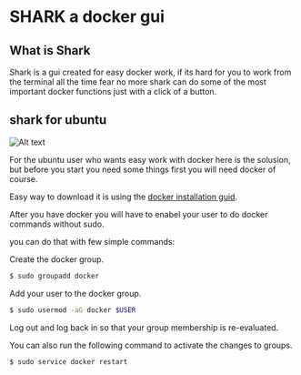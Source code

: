 # SHARK a docker gui

## What is Shark
  
  Shark is a gui created for easy docker work, if its hard for you to work from the terminal all the time
  fear no more shark can do some of the most important docker functions just with a click of a button.
  
## shark for ubuntu
 
![Alt text](https://www.linkpicture.com/q/ubuntu_shark.png)

For the ubuntu user who wants easy work with docker here is the solusion, but before you start you need some things
first you will need docker of course.

Easy way to download it is using the [docker installation guid](https://docs.docker.com/engine/install/ubuntu/).

After you have docker you will have to enabel your user to do docker commands without sudo.

you can do that with few simple commands:

Create the docker group.
```bash
$ sudo groupadd docker
```

Add your user to the docker group.
```bash
$ sudo usermod -aG docker $USER
```
Log out and log back in so that your group membership is re-evaluated.

You can also run the following command to activate the changes to groups.
```bash
$ sudo service docker restart
```
